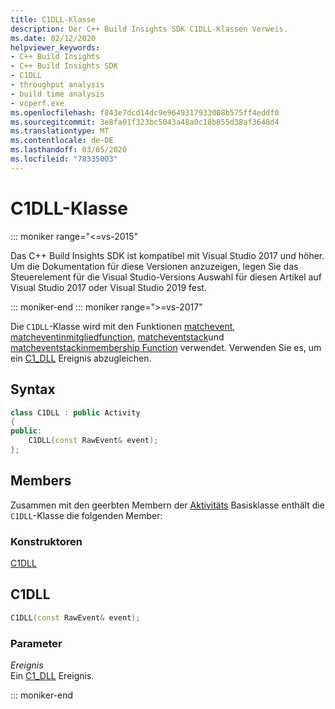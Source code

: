 ```yaml
---
title: C1DLL-Klasse
description: Der C++ Build Insights SDK C1DLL-Klassen Verweis.
ms.date: 02/12/2020
helpviewer_keywords:
- C++ Build Insights
- C++ Build Insights SDK
- C1DLL
- throughput analysis
- build time analysis
- vcperf.exe
ms.openlocfilehash: f843e7dcd14dc9e9649317933008b575ff4eddf0
ms.sourcegitcommit: 3e8fa01f323bc5043a48a0c18b855d38af3648d4
ms.translationtype: MT
ms.contentlocale: de-DE
ms.lasthandoff: 03/05/2020
ms.locfileid: "78335003"
---
```

# <a name="c1dll-class"></a>C1DLL-Klasse

::: moniker range="<=vs-2015"

Das C++ Build Insights SDK ist kompatibel mit Visual Studio 2017 und höher. Um die Dokumentation für diese Versionen anzuzeigen, legen Sie das Steuerelement für die Visual Studio-Versions Auswahl für diesen Artikel auf Visual Studio 2017 oder Visual Studio 2019 fest.

::: moniker-end
::: moniker range=">=vs-2017"

Die `C1DLL`-Klasse wird mit den Funktionen [matchevent](../functions/match-event.md), [matcheventinmitgliedfunction](../functions/match-event-in-member-function.md), [matcheventstack](../functions/match-event-stack.md)und [matcheventstackinmembership Function](../functions/match-event-stack-in-member-function.md) verwendet. Verwenden Sie es, um ein [C1_DLL](../event-table.md#c1-dll) Ereignis abzugleichen.

## <a name="syntax"></a>Syntax

```cpp
class C1DLL : public Activity
{
public:
    C1DLL(const RawEvent& event);
};
```

## <a name="members"></a>Members

Zusammen mit den geerbten Membern der [Aktivitäts](activity.md) Basisklasse enthält die `C1DLL`-Klasse die folgenden Member:

### <a name="constructors"></a>Konstruktoren

[C1DLL](#c1-dll)

## <a name="c1-dll"></a>C1DLL

```cpp
C1DLL(const RawEvent& event);
```

### <a name="parameters"></a>Parameter

*Ereignis*\
Ein [C1_DLL](../event-table.md#c1-dll) Ereignis.

::: moniker-end
